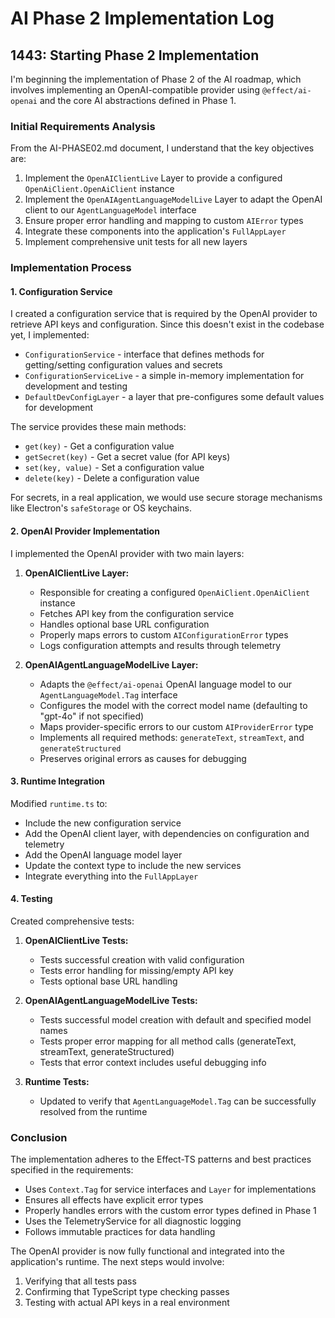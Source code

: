 # AI Phase 2 Implementation Log

## 1443: Starting Phase 2 Implementation

I'm beginning the implementation of Phase 2 of the AI roadmap, which involves implementing an OpenAI-compatible provider using `@effect/ai-openai` and the core AI abstractions defined in Phase 1.

### Initial Requirements Analysis

From the AI-PHASE02.md document, I understand that the key objectives are:

1. Implement the `OpenAIClientLive` Layer to provide a configured `OpenAiClient.OpenAiClient` instance
2. Implement the `OpenAIAgentLanguageModelLive` Layer to adapt the OpenAI client to our `AgentLanguageModel` interface
3. Ensure proper error handling and mapping to custom `AIError` types
4. Integrate these components into the application's `FullAppLayer`
5. Implement comprehensive unit tests for all new layers

### Implementation Process

#### 1. Configuration Service

I created a configuration service that is required by the OpenAI provider to retrieve API keys and configuration. Since this doesn't exist in the codebase yet, I implemented:

- `ConfigurationService` - interface that defines methods for getting/setting configuration values and secrets
- `ConfigurationServiceLive` - a simple in-memory implementation for development and testing
- `DefaultDevConfigLayer` - a layer that pre-configures some default values for development

The service provides these main methods:

- `get(key)` - Get a configuration value
- `getSecret(key)` - Get a secret value (for API keys)
- `set(key, value)` - Set a configuration value
- `delete(key)` - Delete a configuration value

For secrets, in a real application, we would use secure storage mechanisms like Electron's `safeStorage` or OS keychains.

#### 2. OpenAI Provider Implementation

I implemented the OpenAI provider with two main layers:

1. **OpenAIClientLive Layer:**

   - Responsible for creating a configured `OpenAiClient.OpenAiClient` instance
   - Fetches API key from the configuration service
   - Handles optional base URL configuration
   - Properly maps errors to custom `AIConfigurationError` types
   - Logs configuration attempts and results through telemetry

2. **OpenAIAgentLanguageModelLive Layer:**
   - Adapts the `@effect/ai-openai` OpenAI language model to our `AgentLanguageModel.Tag` interface
   - Configures the model with the correct model name (defaulting to "gpt-4o" if not specified)
   - Maps provider-specific errors to our custom `AIProviderError` type
   - Implements all required methods: `generateText`, `streamText`, and `generateStructured`
   - Preserves original errors as causes for debugging

#### 3. Runtime Integration

Modified `runtime.ts` to:

- Include the new configuration service
- Add the OpenAI client layer, with dependencies on configuration and telemetry
- Add the OpenAI language model layer
- Update the context type to include the new services
- Integrate everything into the `FullAppLayer`

#### 4. Testing

Created comprehensive tests:

1. **OpenAIClientLive Tests:**

   - Tests successful creation with valid configuration
   - Tests error handling for missing/empty API key
   - Tests optional base URL handling

2. **OpenAIAgentLanguageModelLive Tests:**

   - Tests successful model creation with default and specified model names
   - Tests proper error mapping for all method calls (generateText, streamText, generateStructured)
   - Tests that error context includes useful debugging info

3. **Runtime Tests:**
   - Updated to verify that `AgentLanguageModel.Tag` can be successfully resolved from the runtime

### Conclusion

The implementation adheres to the Effect-TS patterns and best practices specified in the requirements:

- Uses `Context.Tag` for service interfaces and `Layer` for implementations
- Ensures all effects have explicit error types
- Properly handles errors with the custom error types defined in Phase 1
- Uses the TelemetryService for all diagnostic logging
- Follows immutable practices for data handling

The OpenAI provider is now fully functional and integrated into the application's runtime. The next steps would involve:

1. Verifying that all tests pass
2. Confirming that TypeScript type checking passes
3. Testing with actual API keys in a real environment
